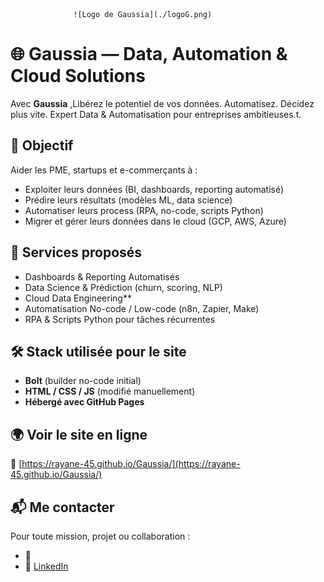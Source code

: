                   ![Logo de Gaussia](./logoG.png)


# 🌐 Gaussia — Data, Automation & Cloud Solutions

Avec **Gaussia** ,Libérez le potentiel de vos données. Automatisez. Décidez plus vite.
Expert Data & Automatisation pour entreprises ambitieuses.t.  




## 🚀 Objectif

Aider les PME, startups et e-commerçants à :
- Exploiter leurs données (BI, dashboards, reporting automatisé)
- Prédire leurs résultats (modèles ML, data science)
- Automatiser leurs process (RPA, no-code, scripts Python)
- Migrer et gérer leurs données dans le cloud (GCP, AWS, Azure)



## 🧠 Services proposés

 - Dashboards & Reporting Automatisés  
 - Data Science & Prédiction (churn, scoring, NLP)  
 - Cloud Data Engineering**  
 - Automatisation No-code / Low-code (n8n, Zapier, Make) 
 - RPA & Scripts Python pour tâches récurrentes



## 🛠️ Stack utilisée pour le site

- **Bolt** (builder no-code initial)
- **HTML / CSS / JS** (modifié manuellement)
- **Hébergé avec GitHub Pages**



## 🌍 Voir le site en ligne

🔗 [https://rayane-45.github.io/Gaussia/](https://rayane-45.github.io/Gaussia/)



## 📬 Me contacter

Pour toute mission, projet ou collaboration :
- 📧 
- 💼 [LinkedIn](https://www.linkedin.com/in/ton-lien-linkedin)




